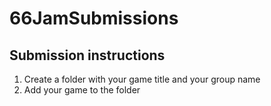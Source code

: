 # 66JamSubmissions

## Submission instructions
1. Create a folder with your game title and your group name
2. Add your game to the folder
